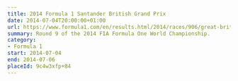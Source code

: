 ```yaml
---
title: 2014 Formula 1 Santander British Grand Prix
date: 2014-07-04T20:00:00+01:00
url: https://www.formula1.com/en/results.html/2014/races/906/great-britain.html
summary: Round 9 of the 2014 FIA Formula One World Championship.
category:
- Formula 1
start: 2014-07-04
end: 2014-07-06
placeId: 9c4w3xfp+84
---
```

